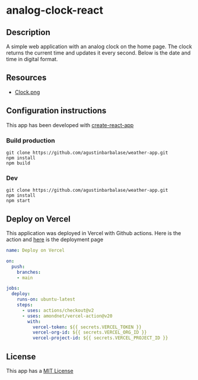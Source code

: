 # analog-clock-react

## Description

A simple web application with an analog clock on the home page. The clock returns the current time and updates it every second. Below is the date and time in digital format.

## Resources

* [Clock.png](https://drive.google.com/file/d/1DBybco2DjKd4elgxZcJ8-zMRUF0ndIHW/view)

## Configuration instructions

This app has been developed with [create-react-app](https://github.com/facebook/create-react-app)

### Build production

```shell
git clone https://github.com/agustinbarbalase/weather-app.git
npm install
npm build
```

### Dev

```shell
git clone https://github.com/agustinbarbalase/weather-app.git
npm install
npm start
```

## Deploy on Vercel

This application was deployed in Vercel with Github actions. Here is the action and [here](https://analog-clock-react-eta.vercel.app/) is the deployment page

```yml
name: Deploy on Vercel

on:
  push:
    branches:
    - main

jobs:
  deploy:
    runs-on: ubuntu-latest
    steps:
      - uses: actions/checkout@v2
      - uses: amondnet/vercel-action@v20
        with:
          vercel-token: ${{ secrets.VERCEL_TOKEN }}
          vercel-org-id: ${{ secrets.VERCEL_ORG_ID }}
          vercel-project-id: ${{ secrets.VERCEL_PROJECT_ID }}
```

## License

This app has a [MIT License](https://opensource.org/licenses/MIT)
